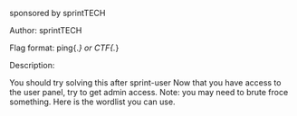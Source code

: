 sponsored by sprintTECH

Author: sprintTECH

Flag format: ping{.*} or CTF{.*}

Description:

You should try solving this after sprint-user Now that you have access to the user panel, try to get admin access. Note: you may need to brute froce something. Here is the wordlist you can use.
